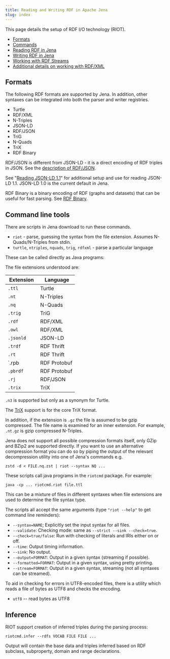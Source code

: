 ```yaml
---
title: Reading and Writing RDF in Apache Jena
slug: index
---
```


This page details the setup of RDF I/O technology (RIOT).

* [Formats](#formats)
* [Commands](#command-line-tools)
* [Reading RDF in Jena](rdf-input.html)
* [Writing RDF in Jena](rdf-output.html)
* [Working with RDF Streams](streaming-io.html)
* [Additional details on working with RDF/XML](rdfxml_howto.html)

## Formats

The following RDF formats are supported by Jena. In addition, other syntaxes
can be integrated into both the parser and writer registries.

- Turtle
- RDF/XML
- N-Triples
- JSON-LD
- RDF/JSON
- TriG
- N-Quads
- TriX
- RDF Binary

RDF/JSON is different from JSON-LD - it is a direct encoding of RDF triples in JSON.
See the [description of RDF/JSON](rdf-json.html).

See "[Reading JSON-LD 1.1](json-ld-11.html)" for additional setup and use for
reading JSON-LD 1.1. JSON-LD 1.0 is the current default in Jena.

RDF Binary is a binary encoding of RDF (graphs and datasets) that can be useful
for fast parsing.  See [RDF Binary](rdf-binary.html).

## Command line tools

There are scripts in Jena download to run these commands.

- `riot` - parse, guessing the syntax from the file extension.
    Assumes N-Quads/N-Triples from stdin.
- `turtle`, `ntriples`, `nquads`, `trig`, `rdfxml` - parse a particular language

These can be called directly as Java programs:

The file extensions understood are:

| &nbsp;Extension&nbsp; |&nbsp; Language&nbsp; |
|-----------|--------------|
| `.ttl`    | Turtle       |
| `.nt`     | N-Triples    |
| `.nq`     | N-Quads      |
| `.trig`   | TriG         |
| `.rdf`    | RDF/XML      |
| `.owl`    | RDF/XML      |
| `.jsonld` | JSON-LD      |
| `.trdf`   | RDF Thrift   |
| `.rt`     | RDF Thrift   |
| `.rpb     | RDF Protobuf |
| `.pbrdf`  | RDF Protobuf |
| `.rj`     | RDF/JSON     |
| `.trix`   | TriX         |

`.n3` is supported but only as a synonym for Turtle.

The [TriX](trix.html) support is for the core TriX format.

In addition, if the extension is `.gz` the file is assumed to be gzip
compressed. The file name is examined for an inner extension. For
example, `.nt.gz` is gzip compressed N-Triples.

Jena does not support all possible compression formats itself, only
GZip and BZip2 are supported directly.  If you want to use an 
alternative compression format you can do so by piping the output of the
relevant decompression utility into one of Jena's commands e.g.

    zstd -d < FILE.nq.zst | riot --syntax NQ ...

These scripts call java programs in the `riotcmd` package. For example:

    java -cp ... riotcmd.riot file.ttl

This can be a mixture of files in different syntaxes when file extensions
are used to determine the file syntax type.

The scripts all accept the same arguments (type `"riot --help"` to
get command line reminders):

-   `--syntax=NAME`; Explicitly set the input syntax for all files.
-   `--validate`: Checking mode: same as `--strict --sink --check=true`.
-   `--check=true/false`: Run with checking of literals and IRIs either on or off.
-   `--time`: Output timing information.
-   `--sink`: No output.
-   `--output=FORMAT`: Output in a given syntax (streaming if possible).
-   `--formatted=FORMAT`: Output in a given syntax, using pretty printing.
-   `--stream=FORMAT`: Output in a given syntax, streaming (not all syntaxes can be streamed).


To aid in checking for errors in UTF8-encoded files, there is a
utility which reads a file of bytes as UTF8 and checks the encoding.

-   `utf8` -- read bytes as UTF8

## Inference

RIOT support creation of inferred triples during the parsing
process:

    riotcmd.infer --rdfs VOCAB FILE FILE ...

Output will contain the base data and triples inferred based on
RDF subclass, subproperty, domain and range declarations.
